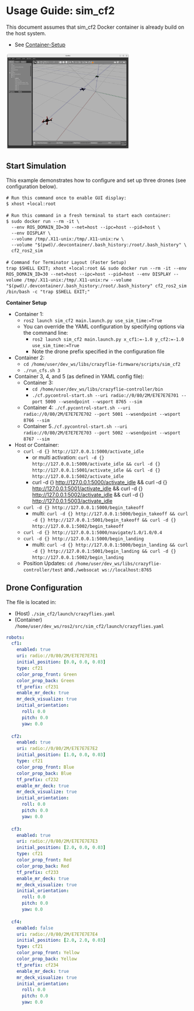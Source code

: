 # Usage Guide: sim_cf2

This document assumes that sim_cf2 Docker container is already build on the host system.

- See [Container-Setup](./Container-Setup.md)

<img src="./screenshot_simcf2.png" alt="screenshot_simcf2" style="zoom:33%;" />



## Start Simulation

This example demonstrates how to configure and set up three drones (see configuration below).

```shell
# Run this command once to enable GUI display:
$ xhost +local:root

# Run this command in a fresh terminal to start each container:
$ sudo docker run --rm -it \
  --env ROS_DOMAIN_ID=30 --net=host --ipc=host --pid=host \
  --env DISPLAY \
  --volume /tmp/.X11-unix:/tmp/.X11-unix:rw \
  --volume "$(pwd)/.devcontainer/.bash_history:/root/.bash_history" \
  cf2_ros2_sim

# Command for Terminator Layout (Faster Setup)
trap $SHELL EXIT; xhost +local:root && sudo docker run --rm -it --env ROS_DOMAIN_ID=30 --net=host --ipc=host --pid=host --env DISPLAY --volume /tmp/.X11-unix:/tmp/.X11-unix:rw --volume "$(pwd)/.devcontainer/.bash_history:/root/.bash_history" cf2_ros2_sim /bin/bash -c "trap $SHELL EXIT;"
```

**Container Setup**

- Container 1:
  - `ros2 launch sim_cf2 main.launch.py use_sim_time:=True`
  - You can override the YAML configuration by specifying options via the command line:
    - `ros2 launch sim_cf2 main.launch.py x_cf1:=-1.0 y_cf2:=-1.0 use_sim_time:=True`
    - Note the drone prefix specified in the configuration file
- Container 2:
  - `cd /home/user/dev_ws/libs/crazyflie-firmware/scripts/sim_cf2`
  - `./run_cfs.sh 3`
- Container 3, 4, and 5 (as defined in YAML config file):
  - Container 3:
    - `cd /home/user/dev_ws/libs/crazyflie-controller/bin`
    - `./cf.pycontrol-start.sh --uri radio://0/80/2M/E7E7E7E701 --port 5000 --wsendpoint --wsport 8765 --sim`
  - Container 4: `./cf.pycontrol-start.sh --uri radio://0/80/2M/E7E7E7E702 --port 5001 --wsendpoint --wsport 8766 --sim`
  - Container 5`./cf.pycontrol-start.sh --uri radio://0/80/2M/E7E7E7E703 --port 5002 --wsendpoint --wsport 8767 --sim`
- Host or Container:
  - `curl -d {} http://127.0.0.1:5000/activate_idle`
    - or multi activation: `curl -d {} http://127.0.0.1:5000/activate_idle && curl -d {} http://127.0.0.1:5001/activate_idle && curl -d {} http://127.0.0.1:5002/activate_idle`
    - curl -d {} http://127.0.0.1:5000/activate_idle && curl -d {} http://127.0.0.1:5001/activate_idle && curl -d {} http://127.0.0.1:5002/activate_idle && curl -d {} http://127.0.0.1:5003/activate_idle
  - `curl -d {} http://127.0.0.1:5000/begin_takeoff`
    - multi: `curl -d {} http://127.0.0.1:5000/begin_takeoff && curl -d {} http://127.0.0.1:5001/begin_takeoff && curl -d {} http://127.0.0.1:5002/begin_takeoff`
  - `curl -d {} http://127.0.0.1:5000/navigate/1.0/1.0/0.4`
  - `curl -d {} http://127.0.0.1:5000/begin_landing`
    - multi: `curl -d {} http://127.0.0.1:5000/begin_landing && curl -d {} http://127.0.0.1:5001/begin_landing && curl -d {} http://127.0.0.1:5002/begin_landing`
  - Position Updates: `cd /home/user/dev_ws/libs/crazyflie-controller/test` and`./websocat ws://localhost:8765`

## Drone Configuration

The file is located in:

- (Host) `./sim_cf2/launch/crazyflies.yaml` 
- (Container) `/home/user/dev_ws/ros2/src/sim_cf2/launch/crazyflies.yaml` 

```yaml
robots:
  cf1:
    enabled: true
    uri: radio://0/80/2M/E7E7E7E7E1
    initial_position: [0.0, 0.0, 0.03]
    type: cf21
    color_prop_front: Green
    color_prop_back: Green
    tf_prefix: cf231
    enable_mr_deck: true
    mr_deck_visualize: true
    initial_orientation: 
      roll: 0.0
      pitch: 0.0
      yaw: 0.0

  cf2:
    enabled: true
    uri: radio://0/80/2M/E7E7E7E7E2
    initial_position: [1.0, 0.0, 0.03]
    type: cf21
    color_prop_front: Blue
    color_prop_back: Blue
    tf_prefix: cf232
    enable_mr_deck: true
    mr_deck_visualize: true
    initial_orientation: 
      roll: 0.0
      pitch: 0.0
      yaw: 0.0

  cf3:
    enabled: true
    uri: radio://0/80/2M/E7E7E7E7E3
    initial_position: [2.0, 0.0, 0.03]
    type: cf21
    color_prop_front: Red
    color_prop_back: Red
    tf_prefix: cf233
    enable_mr_deck: true
    mr_deck_visualize: true
    initial_orientation: 
      roll: 0.0
      pitch: 0.0
      yaw: 0.0

  cf4:
    enabled: false
    uri: radio://0/80/2M/E7E7E7E7E4
    initial_position: [2.0, 2.0, 0.03]
    type: cf21
    color_prop_front: Yellow
    color_prop_back: Yellow
    tf_prefix: cf234
    enable_mr_deck: true
    mr_deck_visualize: true
    initial_orientation: 
      roll: 0.0
      pitch: 0.0
      yaw: 0.0
```